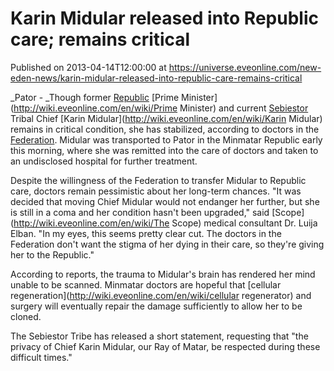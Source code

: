 # Karin Midular released into Republic care; remains critical
Published on 2013-04-14T12:00:00 at https://universe.eveonline.com/new-eden-news/karin-midular-released-into-republic-care-remains-critical

_Pator - _Though former [Republic](http://wiki.eveonline.com/en/wiki/Minmatar) [Prime Minister](http://wiki.eveonline.com/en/wiki/Prime Minister) and current [Sebiestor](http://wiki.eveonline.com/en/wiki/Sebiestor) Tribal Chief [Karin Midular](http://wiki.eveonline.com/en/wiki/Karin Midular) remains in critical condition, she has stabilized, according to doctors in the [Federation](http://wiki.eveonline.com/en/wiki/Gallente). Midular was transported to Pator in the Minmatar Republic early this morning, where she was remitted into the care of doctors and taken to an undisclosed hospital for further treatment.

Despite the willingness of the Federation to transfer Midular to Republic care, doctors remain pessimistic about her long-term chances. "It was decided that moving Chief Midular would not endanger her further, but she is still in a coma and her condition hasn't been upgraded," said [Scope](http://wiki.eveonline.com/en/wiki/The Scope) medical consultant Dr. Luija Elban. "In my eyes, this seems pretty clear cut. The doctors in the Federation don't want the stigma of her dying in their care, so they're giving her to the Republic."

According to reports, the trauma to Midular's brain has rendered her mind unable to be scanned. Minmatar doctors are hopeful that [cellular regeneration](http://wiki.eveonline.com/en/wiki/cellular regenerator) and surgery will eventually repair the damage sufficiently to allow her to be cloned.

The Sebiestor Tribe has released a short statement, requesting that "the privacy of Chief Karin Midular, our Ray of Matar, be respected during these difficult times."
